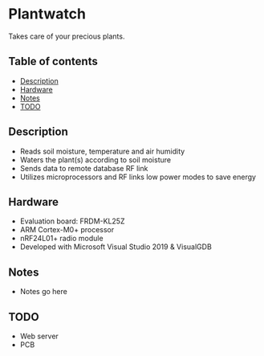 # Plantwatch
Takes care of your precious plants.

## Table of contents

- [Description](#description)
- [Hardware](#hardware)
- [Notes](#notes)
- [TODO](#todo)

## Description
* Reads soil moisture, temperature and air humidity
* Waters the plant(s) according to soil moisture
* Sends data to remote database RF link
* Utilizes microprocessors and RF links low power modes to save energy

## Hardware
* Evaluation board: FRDM-KL25Z
* ARM Cortex-M0+ processor
* nRF24L01+ radio module
* Developed with Microsoft Visual Studio 2019 & VisualGDB

## Notes
* Notes go here

## TODO
* Web server
* PCB
